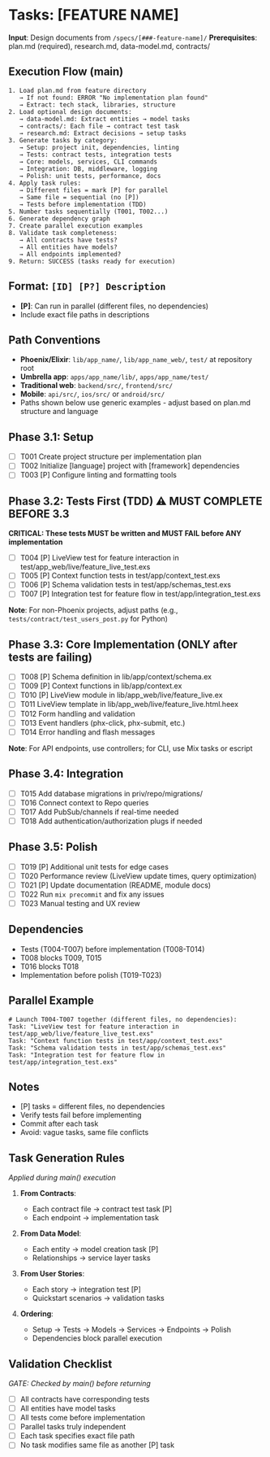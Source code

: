 # Tasks: [FEATURE NAME]

**Input**: Design documents from `/specs/[###-feature-name]/`
**Prerequisites**: plan.md (required), research.md, data-model.md, contracts/

## Execution Flow (main)
```
1. Load plan.md from feature directory
   → If not found: ERROR "No implementation plan found"
   → Extract: tech stack, libraries, structure
2. Load optional design documents:
   → data-model.md: Extract entities → model tasks
   → contracts/: Each file → contract test task
   → research.md: Extract decisions → setup tasks
3. Generate tasks by category:
   → Setup: project init, dependencies, linting
   → Tests: contract tests, integration tests
   → Core: models, services, CLI commands
   → Integration: DB, middleware, logging
   → Polish: unit tests, performance, docs
4. Apply task rules:
   → Different files = mark [P] for parallel
   → Same file = sequential (no [P])
   → Tests before implementation (TDD)
5. Number tasks sequentially (T001, T002...)
6. Generate dependency graph
7. Create parallel execution examples
8. Validate task completeness:
   → All contracts have tests?
   → All entities have models?
   → All endpoints implemented?
9. Return: SUCCESS (tasks ready for execution)
```

## Format: `[ID] [P?] Description`
- **[P]**: Can run in parallel (different files, no dependencies)
- Include exact file paths in descriptions

## Path Conventions
- **Phoenix/Elixir**: `lib/app_name/`, `lib/app_name_web/`, `test/` at repository root
- **Umbrella app**: `apps/app_name/lib/`, `apps/app_name/test/`
- **Traditional web**: `backend/src/`, `frontend/src/`
- **Mobile**: `api/src/`, `ios/src/` or `android/src/`
- Paths shown below use generic examples - adjust based on plan.md structure and language

## Phase 3.1: Setup
- [ ] T001 Create project structure per implementation plan
- [ ] T002 Initialize [language] project with [framework] dependencies
- [ ] T003 [P] Configure linting and formatting tools

## Phase 3.2: Tests First (TDD) ⚠️ MUST COMPLETE BEFORE 3.3
**CRITICAL: These tests MUST be written and MUST FAIL before ANY implementation**
- [ ] T004 [P] LiveView test for feature interaction in test/app_web/live/feature_live_test.exs
- [ ] T005 [P] Context function tests in test/app/context_test.exs
- [ ] T006 [P] Schema validation tests in test/app/schemas_test.exs
- [ ] T007 [P] Integration test for feature flow in test/app/integration_test.exs

**Note**: For non-Phoenix projects, adjust paths (e.g., `tests/contract/test_users_post.py` for Python)

## Phase 3.3: Core Implementation (ONLY after tests are failing)
- [ ] T008 [P] Schema definition in lib/app/context/schema.ex
- [ ] T009 [P] Context functions in lib/app/context.ex
- [ ] T010 [P] LiveView module in lib/app_web/live/feature_live.ex
- [ ] T011 LiveView template in lib/app_web/live/feature_live.html.heex
- [ ] T012 Form handling and validation
- [ ] T013 Event handlers (phx-click, phx-submit, etc.)
- [ ] T014 Error handling and flash messages

**Note**: For API endpoints, use controllers; for CLI, use Mix tasks or escript

## Phase 3.4: Integration
- [ ] T015 Add database migrations in priv/repo/migrations/
- [ ] T016 Connect context to Repo queries
- [ ] T017 Add PubSub/channels if real-time needed
- [ ] T018 Add authentication/authorization plugs if needed

## Phase 3.5: Polish
- [ ] T019 [P] Additional unit tests for edge cases
- [ ] T020 Performance review (LiveView update times, query optimization)
- [ ] T021 [P] Update documentation (README, module docs)
- [ ] T022 Run `mix precommit` and fix any issues
- [ ] T023 Manual testing and UX review

## Dependencies
- Tests (T004-T007) before implementation (T008-T014)
- T008 blocks T009, T015
- T016 blocks T018
- Implementation before polish (T019-T023)

## Parallel Example
```
# Launch T004-T007 together (different files, no dependencies):
Task: "LiveView test for feature interaction in test/app_web/live/feature_live_test.exs"
Task: "Context function tests in test/app/context_test.exs"
Task: "Schema validation tests in test/app/schemas_test.exs"
Task: "Integration test for feature flow in test/app/integration_test.exs"
```

## Notes
- [P] tasks = different files, no dependencies
- Verify tests fail before implementing
- Commit after each task
- Avoid: vague tasks, same file conflicts

## Task Generation Rules
*Applied during main() execution*

1. **From Contracts**:
   - Each contract file → contract test task [P]
   - Each endpoint → implementation task

2. **From Data Model**:
   - Each entity → model creation task [P]
   - Relationships → service layer tasks

3. **From User Stories**:
   - Each story → integration test [P]
   - Quickstart scenarios → validation tasks

4. **Ordering**:
   - Setup → Tests → Models → Services → Endpoints → Polish
   - Dependencies block parallel execution

## Validation Checklist
*GATE: Checked by main() before returning*

- [ ] All contracts have corresponding tests
- [ ] All entities have model tasks
- [ ] All tests come before implementation
- [ ] Parallel tasks truly independent
- [ ] Each task specifies exact file path
- [ ] No task modifies same file as another [P] task